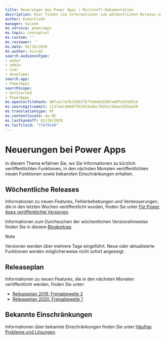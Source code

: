 ```yaml
---
title: Neuerungen bei Power Apps | Microsoft-Dokumentation
description: Hier finden Sie Informationen zum wöchentlichen Release von Power Apps sowie Versionshinweise.
author: KumarVivek
manager: kvivek
ms.service: powerapps
ms.topic: conceptual
ms.custom: ''
ms.reviewer: ''
ms.date: 02/18/2020
ms.author: kvivek
search.audienceType:
- maker
- admin
- user
- developer
search.app:
- PowerApps
searchScope:
- GetStarted
- PowerApps
ms.openlocfilehash: d07cec7afb328917b7fe8e01038fad0fa5d3d516
ms.sourcegitcommit: 1137abc4660ffb3432adbc702b1c5dae3293aa58
ms.translationtype: HT
ms.contentlocale: de-DE
ms.lasthandoff: 02/20/2020
ms.locfileid: "77479149"
---
```

# <a name="whats-new-in-power-apps"></a>Neuerungen bei Power Apps

In diesem Thema erfahren Sie, wo Sie Informationen zu kürzlich veröffentlichten Funktionen, in den nächsten Monaten veröffentlichten neuen Funktionen sowie bekannten Einschränkungen erhalten.

## <a name="weekly-releases"></a>Wöchentliche Releases

Informationen zu neuen Features, Fehlerbehebungen und Verbesserungen, die in den letzten Wochen veröffentlicht wurden, finden Sie unter [Für Power Apps veröffentlichte Versionen](https://docs.microsoft.com/business-applications-release-notes/powerplatform/released-versions/powerapps).

Informationen zum Durchsuchen der wöchentlichen Versionshinweise finden Sie in diesem [Blogbeitrag](https://powerapps.microsoft.com/blog/stay-tuned-with-the-latest-features-and-fixes-through-powerapps-weekly-release-notes/).

> [!NOTE]
> Versionen werden über mehrere Tage eingeführt. Neue oder aktualisierte Funktionen werden möglicherweise nicht sofort angezeigt.

## <a name="release-plan"></a>Releaseplan

Informationen zu neuen Features, die in den nächsten Monaten veröffentlicht werden, finden Sie unter:
- [Releaseplan 2019, Freigabewelle 2](https://docs.microsoft.com/power-platform-release-plan/2019wave2/microsoft-powerapps/planned-features)
- [Releaseplan 2020, Freigabewelle 1](https://docs.microsoft.com/power-platform-release-plan/2020wave1/microsoft-powerapps/planned-features)

## <a name="known-limitations"></a>Bekannte Einschränkungen

Informationen über bekannte Einschränkungen finden Sie unter [Häufige Probleme und Lösungen](common-issues-and-resolutions.md).
